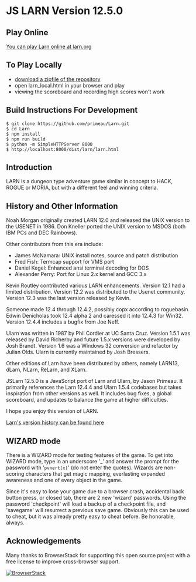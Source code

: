 # JS LARN Version 12.5.0


## Play Online
[You can play Larn online at larn.org](https://larn.org "You can play Larn online here")


## To Play Locally 
- [download a zipfile of the repository](https://github.com/primeau/Larn/archive/refs/heads/master.zip "download a zipfile of the repository")
- open larn_local.html in your browser and play
- viewing the scoreboard and recording high scores won't work


## Build Instructions For Development
```
$ git clone https://github.com/primeau/Larn.git
$ cd Larn
$ npm install
$ npm run build
$ python -m SimpleHTTPServer 8000
$ http://localhost:8000/dist/larn/larn.html

```

## Introduction

LARN is a dungeon type adventure game similar in concept to HACK, ROGUE
or MORIA, but with a different feel and winning criteria.


## History and Other Information
Noah Morgan originally created LARN 12.0 and released the UNIX
version to the USENET in 1986.  Don Kneller ported the UNIX
version to MSDOS (both IBM PCs and DEC Rainbows).

Other contributors from this era include:
- James McNamara: UNIX install notes, source and patch distribution
- Fred Fish: Termcap support for VMS port
- Daniel Kegel: Enhanced ansi terminal decoding for DOS
- Alexander Perry: Port for Linux 2.x kernel and GCC 3.x

Kevin Routley contributed various LARN enhancements. Version 12.1 had
a limited distribution. Version 12.2 was distributed to the Usenet
community. Version 12.3 was the last version released by Kevin.

Someone made 12.4 through 12.4.2, possibly copx according to
roguebasin. Edwin Denicholas took 12.4 alpha 2 and caressed it into
12.4.3 for Win32. Version 12.4.4 includes a bugfix from Joe Neff.

Ularn was written in 1987 by Phil Cordier at UC Santa Cruz. 
Version 1.5.1 was released by David Richerby and future 1.5.x versions
were developed by Josh Brandt. Version 1.6 was a Windows 32 conversion 
and refactor by Julian Olds. Ularn is currently maintained by Josh Bressers.

Other editions of Larn have been distributed by others, namely
LARN13, dLarn, NLarn, ReLarn, and XLarn.

JSLarn 12.5.0 is a JavaScript port of Larn and Ularn, by Jason Primeau. 
It primarily references the Larn 12.4.4 and Ularn 1.5.4 codebases but takes 
inspiration from other versions as well. It includes bug fixes, a global 
scoreboard, and updates to balance the game at higher difficulties.

I hope you enjoy this version of LARN.

[Larn's version history can be found here](https://github.com/primeau/Larn/blob/master/history.md "Larn's version history can be found here")


## WIZARD mode
There is a WIZARD mode for testing features of the game.  To get into WIZARD
mode, type in an underscore '_' and answer the prompt for the password with
'`pvnert(x)`' (do not enter the quotes).  Wizards are non-scoring characters that
get magic mapping, everlasting expanded awareness and one of every object in
the game.

Since it's easy to lose your game due to a browser crash, accidental back
button press, or closed tab, there are 2 new 'wizard' passwords. Using the
password 'checkpoint' will load a backup of a checkpoint file, and 'savegame'
will resurrect a previous save game. Obviously this can be used to cheat,
but it was already pretty easy to cheat before. Be honorable, always.


## Acknowledgements

Many thanks to BrowserStack for supporting this open source project with a free
license to improve cross-browser support.

[![BrowserStack](https://larn.org/browserstack.png)](https://www.browserstack.com/)